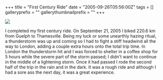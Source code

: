 +++
title = "First Century Ride"
date = "2005-09-26T05:56:00Z"
tags = []
galleryprefix = ""
gallerythumbnailprefix = ""
+++

[![](http://static.flickr.com/45/179881386_16a7755d10_t.jpg)](http://www.flickr.com/photos/28476306@N00/179881386)

I completed my first century ride. On September 21, 2005 I biked 220.6 km from
Guelph to Thamesville. Being my luck or some unearthly hazing ritual, a
thunderstorm was up and coming so I had to fight a stiff headwind all the way
to London, adding a couple extra hours onto the total trip time. In London the
thunderstorm hit and I was forced to shelter in a coffee shop for 5 hours
while the severe part of the storm passed; I didn't want to continue in the
middle of a lightening storm. Once it had passed I rode the second half of the
trip in the rain and in the dark. It was a rough ride and although I had a
sore ass the next day, it was a great experience.

